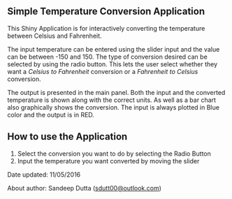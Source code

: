 ## Simple Temperature Conversion Application 

This Shiny Application is for interactively converting the temperature between Celsius and Fahrenheit. 

The input temperature can be entered using the slider input and the value can be between -150 and 150.  The type of conversion desired can be selected by using the radio button. This lets the user select whether they want a *Celsius to Fahrenheit* conversion or a *Fahrenheit to Celsius* conversion. 

The output is presented in the main panel. Both the input and the converted temperature is shown along with the correct units. As well as a bar chart also graphically shows the conversion. The input is always plotted in Blue color and the output is in RED.

## How to use the Application
1. Select the conversion you want to do by selecting the Radio Button
2. Input the temperature you want converted by moving the slider


Date updated: 11/05/2016
  
About author: Sandeep Dutta (sdutt00@outlook.com)